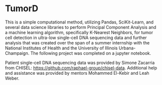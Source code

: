 # TumorD
This is a simple computational method, utilizing Pandas, SciKit-Learn, and several data science libraries to perform Principal Component Analysis and a machine learning algorithm, specifically K-Nearest Neighbors, for tumor cell detection in ultra-low single-cell DNA sequencing data and further analysis that was created over the span of a summer internship with the National Institutes of Health and the University of Illinois Urbana-Champaign. The following project was completed on a jupyter notebook. 

Patient single-cell DNA sequencing data was provided by Simone Zacarria from CHISEL: https://github.com/raphael-group/chisel-data. Additional help and assistance was provided by mentors Mohammed El-Kebir and Leah Weber. 
